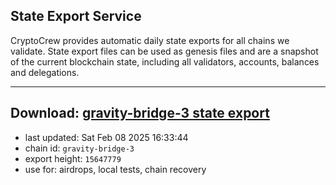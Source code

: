 ## State Export Service
CryptoCrew provides automatic daily state exports for all chains we validate. State export files can be used as genesis files and are a snapshot of the current blockchain state, including all validators, accounts, balances and delegations.

---
**Download: [gravity-bridge-3 state export](https://dl-eu2.ccvalidators.com/SERVICE/gravitybridge/gravity-bridge-3_export_15647779.json)**
---

- last updated: Sat Feb 08 2025 16:33:44
- chain id: `gravity-bridge-3`
- export height: `15647779`
- use for: airdrops, local tests, chain recovery
